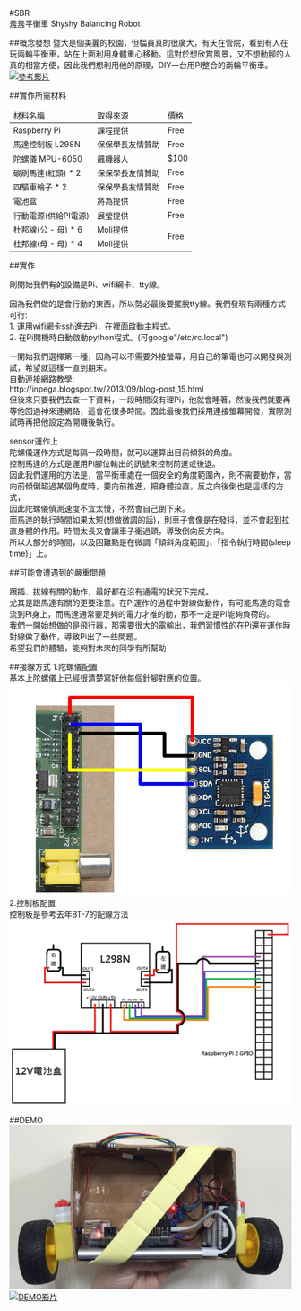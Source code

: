 #SBR  
羞羞平衡車 Shyshy Balancing Robot

##概念發想
暨大是個美麗的校園，但幅員真的很廣大，有天在管院，看到有人在玩兩輪平衡車，站在上面利用身體重心移動。這對於想欣賞風景，又不想動腳的人真的相當方便，因此我們想利用他的原理，DIY一台用PI整合的兩輪平衡車。
[![參考影片](http://i.ytimg.com/vi/YRdBsVTHEG0/0.jpg)](https://www.youtube.com/watch?v=7-mgaIe287M)

##實作所需材料
<table>
	<thead>
		<tr>
			<td>材料名稱</td>
			<td>取得來源</td>
			<td>價格</td>
		</tr>
	</thead>
	<tbody>
		<tr>
			<td>Raspberry Pi</td>
			<td>課程提供</td>
			<td>Free</td>
		</tr>
		<tr>
			<td>馬達控制板 L298N</td>
			<td>保保學長友情贊助</td>
			<td>Free</td>
		</tr>
		<tr>
			<td>陀螺儀 MPU-6050</td>
			<td>飆機器人</td>
			<td>$100</td>
		</tr>
		<tr>
			<td>碳刷馬達(紅頭) * 2</td>
			<td>保保學長友情贊助</td>
			<td>Free</td>
		</tr>
		<tr>
			<td>四驅車輪子 * 2</td>
			<td>保保學長友情贊助</td>
			<td>Free</td>
		</tr>
		<tr>
			<td>電池盒</td>
			<td>將為提供</td>
			<td>Free</td>
		</tr>
		<tr>
			<td>行動電源(供給PI電源)</td>
			<td>展瑩提供</td>
			<td>Free</td>
		</tr>
		<tr>
			<td>杜邦線(公 - 母) * 6</td>
			<td>Moli提供</td>
			<td rowspan="2">Free</td>
		</tr>
		<tr>
			<td>杜邦線(母 - 母) * 4</td>
			<td>Moli提供</td>
		</tr>
	</tbody>
</table>

##實作
<p>剛開始我們有的設備是Pi、wifi網卡、tty線。</p>

<p>因為我們做的是會行動的東西，所以勢必最後要擺脫tty線。我們發現有兩種方式可行: <br>
1. 運用wifi網卡ssh進去Pi，在裡面啟動主程式。<br>
2. 在Pi開機時自動啟動python程式。(可google"/etc/rc.local")</p>

<p>一開始我們選擇第一種，因為可以不需要外接螢幕，用自己的筆電也可以開發與測試，希望就這樣一直到期末。<br>
自動連接網路教學: <br>
http://inpega.blogspot.tw/2013/09/blog-post_15.html<br>
但後來只要我們去查一下資料，一段時間沒有理Pi，他就會睡著，然後我們就要再等他回過神來連網路，這會花很多時間。因此最後我們採用連接螢幕開發，實際測試時再把他設定為開機後執行。</p>

<p>
sensor運作上<br>
陀螺儀運作方式是每隔一段時間，就可以運算出目前傾斜的角度。<br>
控制馬達的方式是運用Pi腳位輸出的訊號來控制前進或後退。<br>
因此我們運用的方法是，當平衡車處在一個安全的角度範圍內，則不需要動作，當向前傾倒超過某個角度時，要向前推進，把身體拉直，反之向後倒也是這樣的方式，<br>
因此陀螺儀偵測速度不宜太慢，不然會自己倒下來。<br>
而馬達的執行時間如果太短(想做微調的話)，則車子會像是在發抖，並不會起到拉直身體的作用。時間太長又會讓車子衝過頭，導致倒向反方向。<br>
所以大部分的時間，以及困難點是在微調「傾斜角度範圍」、「指令執行時間(sleep time)」上。
</p>

##可能會遭遇到的嚴重問題
<p>跟插、拔線有關的動作，最好都在沒有通電的狀況下完成。<br>
尤其是跟馬達有關的更要注意。在Pi運作的過程中對線做動作，有可能馬達的電會流到Pi身上，而馬達通常要足夠的電力才推的動，那不一定是Pi能夠負荷的。<br>
我們一開始想做的是飛行器，那需要很大的電輸出，我們習慣性的在Pi還在運作時對線做了動作，導致Pi出了一些問題。<br>
希望我們的體驗，能夠對未來的同學有所幫助
</p>

##接線方式
1.陀螺儀配置<br>
基本上陀螺儀上已經很清楚寫好他每個針腳對應的位置。<br>
![陀螺儀](https://github.com/NCNU-OpenSource/PPQ/blob/master/images/mpu-6050.jpg)
2.控制板配置<br>
控制板是參考去年BT-7的配線方法<br>
![控制板](https://github.com/NCNU-OpenSource/PPQ/blob/master/images/motor.jpg)

##DEMO
![Shyshy Balancing Robot](https://github.com/NCNU-OpenSource/PPQ/blob/master/images/finish.jpg)
[![DEMO影片](http://i.ytimg.com/vi/Ki7mhFmQ6sM/0.jpg)](https://www.youtube.com/watch?v=Ki7mhFmQ6sM)
